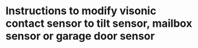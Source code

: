 # Instructions to modify visonic contact sensor to tilt sensor, mailbox sensor or garage door sensor

